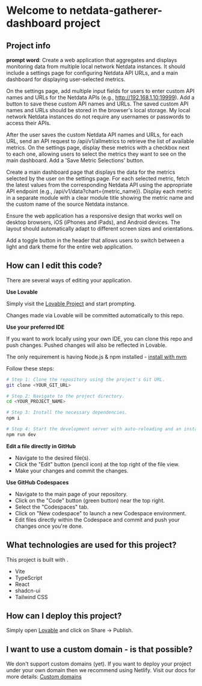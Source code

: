 # Welcome to netdata-gatherer-dashboard project

## Project info

**prompt word**: Create a web application that aggregates and displays monitoring data from multiple local network Netdata instances. It should include a settings page for configuring Netdata API URLs, and a main dashboard for displaying user-selected metrics.

On the settings page, add multiple input fields for users to enter custom API names and URLs for the Netdata APIs (e.g., http://192.168.1.10:19999). Add a button to save these custom API names and URLs. The saved custom API names and URLs should be stored in the browser's local storage. My local network Netdata instances do not require any usernames or passwords to access their APIs.

After the user saves the custom Netdata API names and URLs, for each URL, send an API request to /api/v1/allmetrics to retrieve the list of available metrics. On the settings page, display these metrics with a checkbox next to each one, allowing users to select the metrics they want to see on the main dashboard. Add a 'Save Metric Selections' button.

Create a main dashboard page that displays the data for the metrics selected by the user on the settings page. For each selected metric, fetch the latest values from the corresponding Netdata API using the appropriate API endpoint (e.g., /api/v1/data?chart={metric_name}). Display each metric in a separate module with a clear module title showing the metric name and the custom name of the source Netdata instance.

Ensure the web application has a responsive design that works well on desktop browsers, iOS (iPhones and iPads), and Android devices. The layout should automatically adapt to different screen sizes and orientations.

Add a toggle button in the header that allows users to switch between a light and dark theme for the entire web application.
## How can I edit this code?

There are several ways of editing your application.

**Use Lovable**

Simply visit the [Lovable Project](https://lovable.dev/projects/e7097290-e9ea-4ffc-8bfb-cf6b02e1f1c9) and start prompting.

Changes made via Lovable will be committed automatically to this repo.

**Use your preferred IDE**

If you want to work locally using your own IDE, you can clone this repo and push changes. Pushed changes will also be reflected in Lovable.

The only requirement is having Node.js & npm installed - [install with nvm](https://github.com/nvm-sh/nvm#installing-and-updating)

Follow these steps:

```sh
# Step 1: Clone the repository using the project's Git URL.
git clone <YOUR_GIT_URL>

# Step 2: Navigate to the project directory.
cd <YOUR_PROJECT_NAME>

# Step 3: Install the necessary dependencies.
npm i

# Step 4: Start the development server with auto-reloading and an instant preview.
npm run dev
```

**Edit a file directly in GitHub**

- Navigate to the desired file(s).
- Click the "Edit" button (pencil icon) at the top right of the file view.
- Make your changes and commit the changes.

**Use GitHub Codespaces**

- Navigate to the main page of your repository.
- Click on the "Code" button (green button) near the top right.
- Select the "Codespaces" tab.
- Click on "New codespace" to launch a new Codespace environment.
- Edit files directly within the Codespace and commit and push your changes once you're done.

## What technologies are used for this project?

This project is built with .

- Vite
- TypeScript
- React
- shadcn-ui
- Tailwind CSS

## How can I deploy this project?

Simply open [Lovable](https://lovable.dev/projects/e7097290-e9ea-4ffc-8bfb-cf6b02e1f1c9) and click on Share -> Publish.

## I want to use a custom domain - is that possible?

We don't support custom domains (yet). If you want to deploy your project under your own domain then we recommend using Netlify. Visit our docs for more details: [Custom domains](https://docs.lovable.dev/tips-tricks/custom-domain/)

